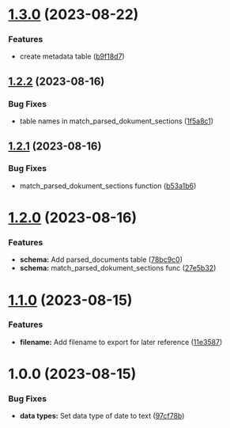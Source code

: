 # [1.3.0](https://github.com/technologiestiftung/ki-anfragen-supabase/compare/v1.2.2...v1.3.0) (2023-08-22)


### Features

* create metadata table ([b9f18d7](https://github.com/technologiestiftung/ki-anfragen-supabase/commit/b9f18d71f6306826e053d6020564741f4e67f94c))

## [1.2.2](https://github.com/technologiestiftung/ki-anfragen-supabase/compare/v1.2.1...v1.2.2) (2023-08-16)


### Bug Fixes

* table names in match_parsed_dokument_sections ([1f5a8c1](https://github.com/technologiestiftung/ki-anfragen-supabase/commit/1f5a8c188f89392bf4f22b4cc409fc6bdad397f1))

## [1.2.1](https://github.com/technologiestiftung/ki-anfragen-supabase/compare/v1.2.0...v1.2.1) (2023-08-16)


### Bug Fixes

* match_parsed_dokument_sections function ([b53a1b6](https://github.com/technologiestiftung/ki-anfragen-supabase/commit/b53a1b6239b9a812f89e065ee858c5471531524c))

# [1.2.0](https://github.com/technologiestiftung/ki-anfragen-supabase/compare/v1.1.0...v1.2.0) (2023-08-16)


### Features

* **schema:** Add parsed_documents table ([78bc9c0](https://github.com/technologiestiftung/ki-anfragen-supabase/commit/78bc9c0d5320e44a1da0cfff894b8d30ae95b3b6))
* **schema:** match_parsed_dokument_sections func ([27e5b32](https://github.com/technologiestiftung/ki-anfragen-supabase/commit/27e5b32b16dc8664de37a3a9fee2329ee3c0fb40))

# [1.1.0](https://github.com/technologiestiftung/ki-anfragen-supabase/compare/v1.0.0...v1.1.0) (2023-08-15)


### Features

* **filename:** Add filename to export for later reference ([11e3587](https://github.com/technologiestiftung/ki-anfragen-supabase/commit/11e358772039d936d249867c17cb7760d5ee019d))

# 1.0.0 (2023-08-15)


### Bug Fixes

* **data types:** Set data type of date to text ([97cf78b](https://github.com/technologiestiftung/ki-anfragen-supabase/commit/97cf78b26292f5aa7a4e42b57e3db37e972602da))
